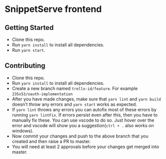 # SnippetServe frontend 

## Getting Started

* Clone this repo.
* Run `yarn install` to install all dependencies.
* Run `yarn start`.

## Contributing

* Clone this repo.
* Run `yarn install` to install all dependencies.
* Create a new branch named `trello-id/feature`. For example `235x53/oauth-implementation`
* After you have made changes, make sure that `yarn lint` and `yarn build` doesn't throw any errors and `yarn start` works as expected.
* If `yarn lint` throws any errors you can autofix most of these errors by running `yarn lintFix`. If errors persist even after this, then you have to manually fix these. You can use vscode to do so. Just hover over the error and vscode will show you a suggestion(`ctrl + .` also works on windows).
* Now commit your changes and push to the above branch that you created and then raise a PR to master.
* You will need at least 2 approvals before your changes get merged into master.
